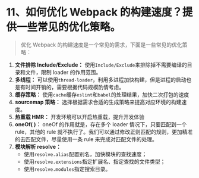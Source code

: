 # 11、如何优化 Webpack 的构建速度？提供一些常见的优化策略。

> 优化 Webpack 的构建速度是一个常见的需求，下面是一些常见的优化策略：

1. **文件排除 Include/Exclude：** 使用`Include/Exclude`来排除掉不需要编译的目录和文件，限制 loader 的作用范围。
2. **多线程：** 可以使用`thread-loader`，利用多进程加快构建，但是进程的启动也是有时间开销的，需要根据代码规模酌情考虑。
3. **缓存策略：** 使用`cache`缓存`eslint`和`babel`的处理结果，加快二次打包的速度
4. **sourcemap 策略：** 选择根据需求合适的生成策略来提高对应环境的构建速度。
5. **热重载 HMR：** 开发环境可以开启热重载，提升开发体验
6. **oneOf( )：** oneOf 的作用就是，存在多个 loader 情况下，只要匹配到一个 rule，其他的 rule 就不执行了。我们可以通过修改正则匹配的规则，更加精准的去匹配文件，尽量使用一条 rule 来完成对匹配文件的处理。
7. **模块解析 resolve：**
   - 使用`resolve.alias`配置别名，加快模块的查找速度；
   - 使用`‌resolve.extensions`指定扩展名、指定查找的文件类型；
   - 使用`‌resolve.modules`指定搜索目录。
